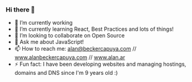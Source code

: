 ### Hi there 👋

- 🔭 I’m currently working
- 🌱 I’m currently learning React, Best Practices and lots of things!
- 👯 I’m looking to collaborate on Open Source
- 💬 Ask me about JavaScript!
- 📫 How to reach me: alan@beckercapuya.com // www.alanbeckercapuya.com // www.alan.ar
- ⚡ Fun fact: I have been developing websites and managing hostings, domains and DNS since I'm 9 years old :)
